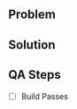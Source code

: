 ## Problem
<!--- What is the problem you are solving --->

## Solution
<!--- Include a brief description of the solution --->

## QA Steps
<!--- How can this change be verified --->
- [ ] Build Passes
